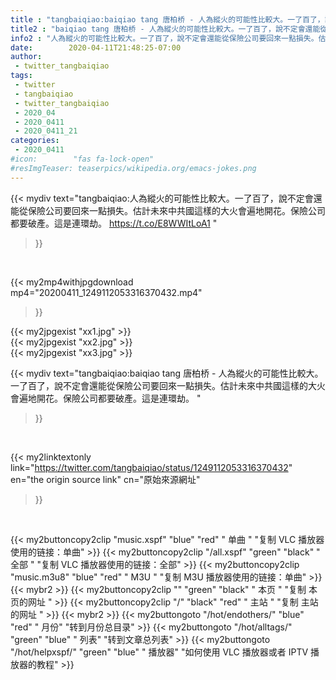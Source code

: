 ```yaml
---
title : "tangbaiqiao:baiqiao tang 唐柏桥 - 人為縱火的可能性比較大。一了百了，說不定會還能從保險公司要回來一點損失。估計未來中共國這樣的大火會遍地開花。保險公司都要破產。這是連環劫。 "
title2 : "baiqiao tang 唐柏桥 - 人為縱火的可能性比較大。一了百了，說不定會還能從保險公司要回來一點損失。估計未來中共國這樣的大火會遍地開花。保險公司都要破產。這是連環劫。 "
info2 : "人為縱火的可能性比較大。一了百了，說不定會還能從保險公司要回來一點損失。估計未來中共國這樣的大火會遍地開花。保險公司都要破產。這是連環劫。 https://t.co/E8WWItLoA1 "
date:        2020-04-11T21:48:25-07:00
author:
 - twitter_tangbaiqiao
tags:
 - twitter
 - tangbaiqiao
 - twitter_tangbaiqiao
 - 2020_04
 - 2020_0411
 - 2020_0411_21
categories:
 - 2020_0411
#icon:        "fas fa-lock-open"
#resImgTeaser: teaserpics/wikipedia.org/emacs-jokes.png
---
```


{{< mydiv text="tangbaiqiao:人為縱火的可能性比較大。一了百了，說不定會還能從保險公司要回來一點損失。估計未來中共國這樣的大火會遍地開花。保險公司都要破產。這是連環劫。 https://t.co/E8WWItLoA1 "
>}}
<br>


{{< my2mp4withjpgdownload mp4="20200411_1249112053316370432.mp4"
>}}

{{< my2jpgexist "xx1.jpg" >}}<br>
{{< my2jpgexist "xx2.jpg" >}}<br>
{{< my2jpgexist "xx3.jpg" >}}<br>



{{< mydiv text="tangbaiqiao:baiqiao tang 唐柏桥 - 人為縱火的可能性比較大。一了百了，說不定會還能從保險公司要回來一點損失。估計未來中共國這樣的大火會遍地開花。保險公司都要破產。這是連環劫。 "
>}}
<br>

{{< my2linktextonly link="https://twitter.com/tangbaiqiao/status/1249112053316370432"
en="the origin source link" cn="原始來源網址"
>}}


<br>

{{< my2buttoncopy2clip "music.xspf"        "blue"   "red"    " 单曲 "  "复制 VLC 播放器使用的链接：单曲" >}} {{< my2buttoncopy2clip "/all.xspf"         "green"  "black"  " 全部 "  "复制 VLC 播放器使用的链接：全部" >}} {{< my2buttoncopy2clip "music.m3u8"        "blue"   "red"    " M3U  "    "复制 M3U 播放器使用的链接：单曲" >}} {{< mybr2 >}} {{< my2buttoncopy2clip ""                  "green"  "black"  " 本页 "    "复制 本页的网址 " >}} {{< my2buttoncopy2clip "/"                 "black"  "red"    " 主站 "    "复制 主站的网址 " >}} {{< mybr2 >}} {{< my2buttongoto      "/hot/endothers/"   "blue"   "red"    " 月份"   "转到月份总目录" >}} {{< my2buttongoto      "/hot/alltags/"     "green"  "blue"   " 列表"   "转到文章总列表" >}} {{< my2buttongoto      "/hot/helpxspf/"    "green"  "blue"   " 播放器" "如何使用 VLC 播放器或者 IPTV 播放器的教程" >}} 
